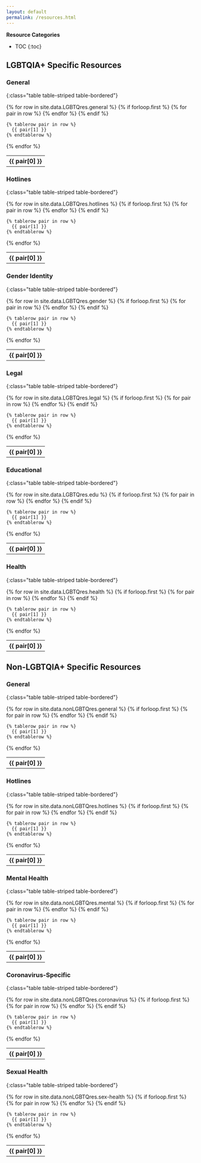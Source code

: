```yaml
---
layout: default
permalink: /resources.html
---
```


**Resource Categories**
* TOC
{:toc}

## LGBTQIA+ Specific Resources

### General

<!-- {:class="table table-bordered"} -->

{:class="table table-striped table-bordered"}
<table>
  {% for row in site.data.LGBTQres.general %}
    {% if forloop.first %}
    <tr>
      {% for pair in row %}
        <th>{{ pair[0] }}</th>
      {% endfor %}
    </tr>
    {% endif %}

    {% tablerow pair in row %}
      {{ pair[1] }}
    {% endtablerow %}
  {% endfor %}
</table>

### Hotlines

{:class="table table-striped table-bordered"}
<table>
  {% for row in site.data.LGBTQres.hotlines %}
    {% if forloop.first %}
    <tr>
      {% for pair in row %}
        <th>{{ pair[0] }}</th>
      {% endfor %}
    </tr>
    {% endif %}

    {% tablerow pair in row %}
      {{ pair[1] }}
    {% endtablerow %}
  {% endfor %}
</table>

### Gender Identity

{:class="table table-striped table-bordered"}
<table>
  {% for row in site.data.LGBTQres.gender %}
    {% if forloop.first %}
    <tr>
      {% for pair in row %}
        <th>{{ pair[0] }}</th>
      {% endfor %}
    </tr>
    {% endif %}

    {% tablerow pair in row %}
      {{ pair[1] }}
    {% endtablerow %}
  {% endfor %}
</table>

### Legal

{:class="table table-striped table-bordered"}
<table>
  {% for row in site.data.LGBTQres.legal %}
    {% if forloop.first %}
    <tr>
      {% for pair in row %}
        <th>{{ pair[0] }}</th>
      {% endfor %}
    </tr>
    {% endif %}

    {% tablerow pair in row %}
      {{ pair[1] }}
    {% endtablerow %}
  {% endfor %}
</table>

### Educational

{:class="table table-striped table-bordered"}
<table>
  {% for row in site.data.LGBTQres.edu %}
    {% if forloop.first %}
    <tr>
      {% for pair in row %}
        <th>{{ pair[0] }}</th>
      {% endfor %}
    </tr>
    {% endif %}

    {% tablerow pair in row %}
      {{ pair[1] }}
    {% endtablerow %}
  {% endfor %}
</table>

### Health

{:class="table table-striped table-bordered"}
<table>
  {% for row in site.data.LGBTQres.health %}
    {% if forloop.first %}
    <tr>
      {% for pair in row %}
        <th>{{ pair[0] }}</th>
      {% endfor %}
    </tr>
    {% endif %}

    {% tablerow pair in row %}
      {{ pair[1] }}
    {% endtablerow %}
  {% endfor %}
</table>

## Non-LGBTQIA+ Specific Resources

### General

{:class="table table-striped table-bordered"}
<table>
  {% for row in site.data.nonLGBTQres.general %}
    {% if forloop.first %}
    <tr>
      {% for pair in row %}
        <th>{{ pair[0] }}</th>
      {% endfor %}
    </tr>
    {% endif %}

    {% tablerow pair in row %}
      {{ pair[1] }}
    {% endtablerow %}
  {% endfor %}
</table>

### Hotlines

{:class="table table-striped table-bordered"}
<table>
  {% for row in site.data.nonLGBTQres.hotlines %}
    {% if forloop.first %}
    <tr>
      {% for pair in row %}
        <th>{{ pair[0] }}</th>
      {% endfor %}
    </tr>
    {% endif %}

    {% tablerow pair in row %}
      {{ pair[1] }}
    {% endtablerow %}
  {% endfor %}
</table>

### Mental Health

{:class="table table-striped table-bordered"}
<table>
  {% for row in site.data.nonLGBTQres.mental %}
    {% if forloop.first %}
    <tr>
      {% for pair in row %}
        <th>{{ pair[0] }}</th>
      {% endfor %}
    </tr>
    {% endif %}

    {% tablerow pair in row %}
      {{ pair[1] }}
    {% endtablerow %}
  {% endfor %}
</table>

### Coronavirus-Specific

{:class="table table-striped table-bordered"}
<table>
  {% for row in site.data.nonLGBTQres.coronavirus %}
    {% if forloop.first %}
    <tr>
      {% for pair in row %}
        <th>{{ pair[0] }}</th>
      {% endfor %}
    </tr>
    {% endif %}

    {% tablerow pair in row %}
      {{ pair[1] }}
    {% endtablerow %}
  {% endfor %}
</table>

### Sexual Health

{:class="table table-striped table-bordered"}
<table>
  {% for row in site.data.nonLGBTQres.sex-health %}
    {% if forloop.first %}
    <tr>
      {% for pair in row %}
        <th>{{ pair[0] }}</th>
      {% endfor %}
    </tr>
    {% endif %}

    {% tablerow pair in row %}
      {{ pair[1] }}
    {% endtablerow %}
  {% endfor %}
</table>
